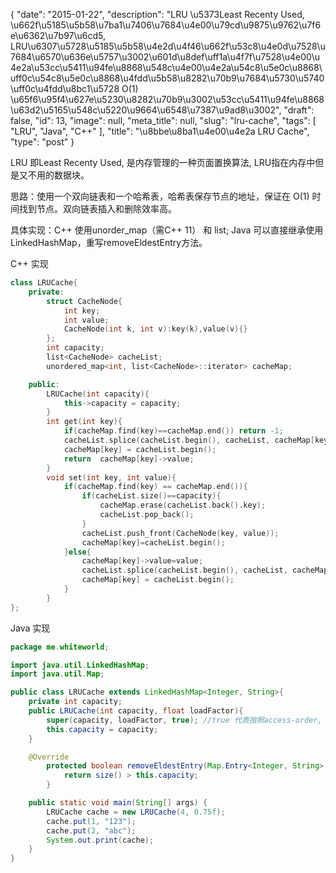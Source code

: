 {
    "date": "2015-01-22",
    "description": "LRU \u5373Least Recenty Used, \u662f\u5185\u5b58\u7ba1\u7406\u7684\u4e00\u79cd\u9875\u9762\u7f6e\u6362\u7b97\u6cd5, LRU\u6307\u5728\u5185\u5b58\u4e2d\u4f46\u662f\u53c8\u4e0d\u7528\u7684\u6570\u636e\u5757\u3002\u601d\u8def\uff1a\u4f7f\u7528\u4e00\u4e2a\u53cc\u5411\u94fe\u8868\u548c\u4e00\u4e2a\u54c8\u5e0c\u8868\uff0c\u54c8\u5e0c\u8868\u4fdd\u5b58\u8282\u70b9\u7684\u5730\u5740\uff0c\u4fdd\u8bc1\u5728 O(1) \u65f6\u95f4\u627e\u5230\u8282\u70b9\u3002\u53cc\u5411\u94fe\u8868\u63d2\u5165\u548c\u5220\u9664\u6548\u7387\u9ad8\u3002",
    "draft": false,
    "id": 13,
    "image": null,
    "meta_title": null,
    "slug": "lru-cache",
    "tags": [
        "LRU",
        "Java",
        "C++"
    ],
    "title": "\u8bbe\u8ba1\u4e00\u4e2a LRU Cache",
    "type": "post"
}


LRU 即Least Recenty Used, 是内存管理的一种页面置换算法, LRU指在内存中但是又不用的数据块。

思路：使用一个双向链表和一个哈希表，哈希表保存节点的地址，保证在 O(1) 时间找到节点。双向链表插入和删除效率高。

具体实现：C++ 使用unorder_map（需C++ 11） 和 list; Java 可以直接继承使用LinkedHashMap，重写removeEldestEntry方法。

C++ 实现
```cpp
class LRUCache{
	private:
		struct CacheNode{
			int key;
			int value;
			CacheNode(int k, int v):key(k),value(v){}
		};
		int capacity;
		list<CacheNode> cacheList;
		unordered_map<int, list<CacheNode>::iterator> cacheMap;

	public:
		LRUCache(int capacity){
			this->capacity = capacity;
		}
		int get(int key){
			if(cacheMap.find(key)==cacheMap.end()) return -1;
			cacheList.splice(cacheList.begin(), cacheList, cacheMap[key]);
			cacheMap[key] = cacheList.begin();
			return  cacheMap[key]->value;
		}
		void set(int key, int value){
			if(cacheMap.find(key) == cacheMap.end()){
				if(cacheList.size()==capacity){
					cacheMap.erase(cacheList.back().key);
					cacheList.pop_back();
				}
				cacheList.push_front(CacheNode(key, value));
				cacheMap[key]=cacheList.begin();
			}else{
				cacheMap[key]->value=value;
				cacheList.splice(cacheList.begin(), cacheList, cacheMap[key]);
				cacheMap[key] = cacheList.begin();
			}
		}
};
```


Java 实现
```java
package me.whiteworld;

import java.util.LinkedHashMap;
import java.util.Map;

public class LRUCache extends LinkedHashMap<Integer, String>{
	private int capacity;
	public LRUCache(int capacity, float loadFactor){
		super(capacity, loadFactor, true); //true 代表按照access-order, false 代表按照insertion-order
		this.capacity = capacity;
	}

	@Override
		protected boolean removeEldestEntry(Map.Entry<Integer, String> eldest){
			return size() > this.capacity;
		}

	public static void main(String[] args) {
		LRUCache cache = new LRUCache(4, 0.75f);
		cache.put(1, "123");
		cache.put(2, "abc");
		System.out.print(cache);
	}
}
```
